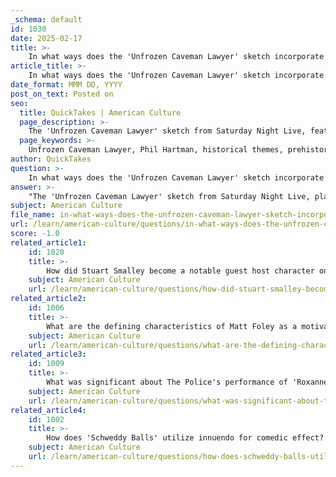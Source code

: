 ```yaml
---
_schema: default
id: 1030
date: 2025-02-17
title: >-
    In what ways does the 'Unfrozen Caveman Lawyer' sketch incorporate historical themes?
article_title: >-
    In what ways does the 'Unfrozen Caveman Lawyer' sketch incorporate historical themes?
date_format: MMM DD, YYYY
post_on_text: Posted on
seo:
  title: QuickTakes | American Culture
  page_description: >-
    The 'Unfrozen Caveman Lawyer' sketch from Saturday Night Live, featuring Phil Hartman, humorously explores historical themes including prehistoric context, cultural evolution, and societal commentary, juxtaposing ancient and modern experiences.
  page_keywords: >-
    Unfrozen Caveman Lawyer, Phil Hartman, historical themes, prehistoric context, cultural evolution, parody, social commentary, historical narratives, legal satirization, archaeological references
author: QuickTakes
question: >-
    In what ways does the 'Unfrozen Caveman Lawyer' sketch incorporate historical themes?
answer: >-
    "The 'Unfrozen Caveman Lawyer' sketch from Saturday Night Live, played by Phil Hartman, incorporates historical themes in several notable ways:\n1. **Prehistoric Context**: The character is a caveman who lived during the Ice Age, which provides a direct link to human prehistory. The premise of a caveman being thawed out and adapting to modern society serves as a humorous exploration of the vast differences between ancient and contemporary human experiences.\n2. **Cultural Evolution**: The sketch highlights the evolution of human society and culture. The Unfrozen Caveman Lawyer's character embodies the clash between primitive instincts and modern legal practices. His humorous misunderstandings of contemporary life reflect the significant changes humanity has undergone over thousands of years.\n3. **Parody of Historical Narratives**: The introduction of the sketch parodies the style of old television shows that recount historical events or personal stories, akin to the narrative style of shows like ""The Falconer."" This self-referential humor draws on the tradition of storytelling in both history and television, creating a comedic juxtaposition between the ancient past and modern legal drama.\n4. **Social Commentary**: The character's portrayal as a lawyer who is both charming and cunning serves as a satire of the legal profession. By presenting a character who is ostensibly out of touch with modern society yet navigating its complexities, the sketch comments on the nature of law and the sometimes absurd qualities of legal proceedings.\n5. **Historical References**: The sketch indirectly references the scientific advancements that allow for the revival of ancient beings, touching on themes of archaeology and anthropology. The idea of thawing a caveman raises questions about the implications of such discoveries and the ethical considerations surrounding them.\nOverall, the 'Unfrozen Caveman Lawyer' sketch cleverly intertwines historical themes with comedy, using the character's anachronistic perspective to explore and satirize modern life and the legal system."
subject: American Culture
file_name: in-what-ways-does-the-unfrozen-caveman-lawyer-sketch-incorporate-historical-themes.md
url: /learn/american-culture/questions/in-what-ways-does-the-unfrozen-caveman-lawyer-sketch-incorporate-historical-themes
score: -1.0
related_article1:
    id: 1020
    title: >-
        How did Stuart Smalley become a notable guest host character on SNL?
    subject: American Culture
    url: /learn/american-culture/questions/how-did-stuart-smalley-become-a-notable-guest-host-character-on-snl
related_article2:
    id: 1006
    title: >-
        What are the defining characteristics of Matt Foley as a motivational speaker character?
    subject: American Culture
    url: /learn/american-culture/questions/what-are-the-defining-characteristics-of-matt-foley-as-a-motivational-speaker-character
related_article3:
    id: 1009
    title: >-
        What was significant about The Police's performance of 'Roxanne' on SNL?
    subject: American Culture
    url: /learn/american-culture/questions/what-was-significant-about-the-polices-performance-of-roxanne-on-snl
related_article4:
    id: 1002
    title: >-
        How does 'Schweddy Balls' utilize innuendo for comedic effect?
    subject: American Culture
    url: /learn/american-culture/questions/how-does-schweddy-balls-utilize-innuendo-for-comedic-effect
---
```


&nbsp;